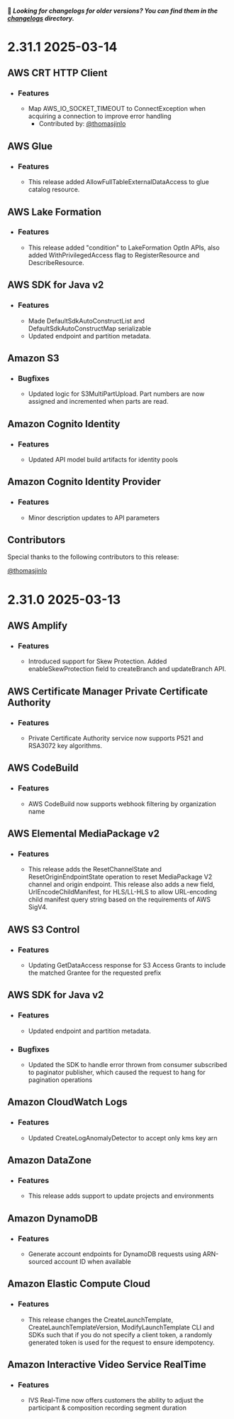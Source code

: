  #### 👋 _Looking for changelogs for older versions? You can find them in the [changelogs](./changelogs) directory._
# __2.31.1__ __2025-03-14__
## __AWS CRT HTTP Client__
  - ### Features
    - Map AWS_IO_SOCKET_TIMEOUT to ConnectException when acquiring a connection to improve error handling
        - Contributed by: [@thomasjinlo](https://github.com/thomasjinlo)

## __AWS Glue__
  - ### Features
    - This release added AllowFullTableExternalDataAccess to glue catalog resource.

## __AWS Lake Formation__
  - ### Features
    - This release added "condition" to LakeFormation OptIn APIs, also added WithPrivilegedAccess flag to RegisterResource and DescribeResource.

## __AWS SDK for Java v2__
  - ### Features
    - Made DefaultSdkAutoConstructList and DefaultSdkAutoConstructMap serializable
    - Updated endpoint and partition metadata.

## __Amazon S3__
- ### Bugfixes
    - Updated logic for S3MultiPartUpload. Part numbers are now assigned and incremented when parts are read.

## __Amazon Cognito Identity__
  - ### Features
    - Updated API model build artifacts for identity pools

## __Amazon Cognito Identity Provider__
  - ### Features
    - Minor description updates to API parameters

## __Contributors__
Special thanks to the following contributors to this release: 

[@thomasjinlo](https://github.com/thomasjinlo)
# __2.31.0__ __2025-03-13__
## __AWS Amplify__
  - ### Features
    - Introduced support for Skew Protection. Added enableSkewProtection field to createBranch and updateBranch API.

## __AWS Certificate Manager Private Certificate Authority__
  - ### Features
    - Private Certificate Authority service now supports P521 and RSA3072 key algorithms.

## __AWS CodeBuild__
  - ### Features
    - AWS CodeBuild now supports webhook filtering by organization name

## __AWS Elemental MediaPackage v2__
  - ### Features
    - This release adds the ResetChannelState and ResetOriginEndpointState operation to reset MediaPackage V2 channel and origin endpoint. This release also adds a new field, UrlEncodeChildManifest, for HLS/LL-HLS to allow URL-encoding child manifest query string based on the requirements of AWS SigV4.

## __AWS S3 Control__
  - ### Features
    - Updating GetDataAccess response for S3 Access Grants to include the matched Grantee for the requested prefix

## __AWS SDK for Java v2__
  - ### Features
    - Updated endpoint and partition metadata.

  - ### Bugfixes
    - Updated the SDK to handle error thrown from consumer subscribed to paginator publisher, which caused the request to hang for pagination operations

## __Amazon CloudWatch Logs__
  - ### Features
    - Updated CreateLogAnomalyDetector to accept only kms key arn

## __Amazon DataZone__
  - ### Features
    - This release adds support to update projects and environments

## __Amazon DynamoDB__
  - ### Features
    - Generate account endpoints for DynamoDB requests using ARN-sourced account ID when available

## __Amazon Elastic Compute Cloud__
  - ### Features
    - This release changes the CreateLaunchTemplate, CreateLaunchTemplateVersion, ModifyLaunchTemplate CLI and SDKs such that if you do not specify a client token, a randomly generated token is used for the request to ensure idempotency.

## __Amazon Interactive Video Service RealTime__
  - ### Features
    - IVS Real-Time now offers customers the ability to adjust the participant & composition recording segment duration

